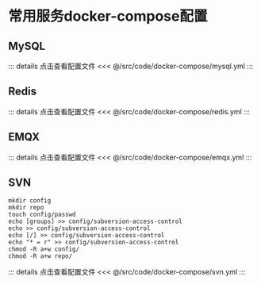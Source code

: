 # 常用服务docker-compose配置

## MySQL

::: details 点击查看配置文件
<<< @/src/code/docker-compose/mysql.yml
:::

## Redis

::: details 点击查看配置文件
<<< @/src/code/docker-compose/redis.yml
:::

## EMQX

::: details 点击查看配置文件
<<< @/src/code/docker-compose/emqx.yml
:::

## SVN

```shell
mkdir config
mkdir repo
touch config/passwd
echo [groups] >> config/subversion-access-control
echo >> config/subversion-access-control
echo [/] >> config/subversion-access-control
echo "* = r" >> config/subversion-access-control
chmod -R a+w config/
chmod -R a+w repo/
```

::: details 点击查看配置文件
<<< @/src/code/docker-compose/svn.yml
:::
